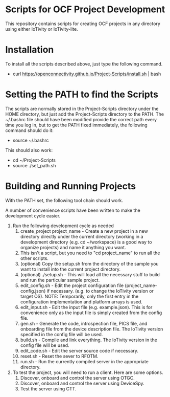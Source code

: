 # Scripts for OCF Project Development

This repository contains scripts for creating OCF projects in any directory using either IoTivity or IoTivity-lite.

# Installation

To install all the scripts described above, just type the following command.

- curl https://openconnectivity.github.io/Project-Scripts/install.sh | bash

# Setting the PATH to find the Scripts

The scripts are normally stored in the Project-Scripts directory under the HOME directory, but just add the Project-Scripts directory to the PATH. The ~/.bashrc file should have been modified provide the correct path every time you log in, but to get the PATH fixed immediately, the following command should do it:

- source ~/.bashrc

This should also work:

- cd ~/Project-Scripts
- source ./set_path.sh

# Building and Running Projects

With the PATH set, the following tool chain should work.

A number of convenience scripts have been written to make the development cycle easier.
1. Run the following development cycle as needed
    1. create_project project_name - Create a new project in a new directory directly under the current directory (working in a development directory (e.g. cd ~/workspace) is a good way to organize projects) and name it anything you want.
    2. This isn't a script, but you need to "cd project_name" to run all the other scripts.
    3. (optional) Copy the setup.sh from the directory of the sample you want to install into the current project directory.
    4. (optional) ./setup.sh - This will load all the necessary stuff to build and run the particular sample project.
    5. edit_config.sh - Edit the project configuration file (project_name-config.json) if necessary. (e.g. to change the IoTivity version or target OS). NOTE: Temporarily, only the first entry in the configuration implementation and platform arrays is used.
    6. edit_input.sh - Edit the input file (e.g. example.json). This is for convenience only as the input file is simply created from the config file.
    7. gen.sh - Generate the code, introspection file, PICS file, and onboarding file from the device description file. The IoTivity version specified in the config file will be used.
    8. build.sh - Compile and link everything. The IoTivity version in the config file will be used.
    9. edit_code.sh - Edit the server source code if necessary.
    10. reset.sh - Reset the sever to RFOTM.
    11. run.sh - Run the currently compiled server in the appropriate directory.
2. To test the project, you will need to run a client. Here are some options.
    1. Discover, onboard and control the server using OTGC.
    2. Discover, onboard and control the server using DeviceSpy.
    3. Test the server using CTT.
